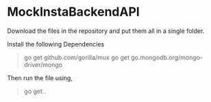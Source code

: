 # MockInstaBackendAPI

Download the files in the repository and put them all in a single folder.

Install the following Dependencies
>go get github.com/gorilla/mux
>go get go.mongodb.org/mongo-driver/mongo

Then run the file using,
>go get .
